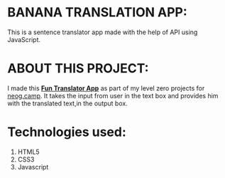 # **BANANA TRANSLATION APP**:
This is a sentence translator app made  with the help of API using JavaScript.

# **ABOUT THIS PROJECT**:
I made this [**Fun Translator App**](https://funtranslations.com/) as part of my level zero projects for [neog.camp](https://neog.camp/level-zero).
It takes the input from user in the text box and provides him with the translated text,in the output box.

# **Technologies used:**
   1.   HTML5
   2.   CSS3
   3.   Javascript
